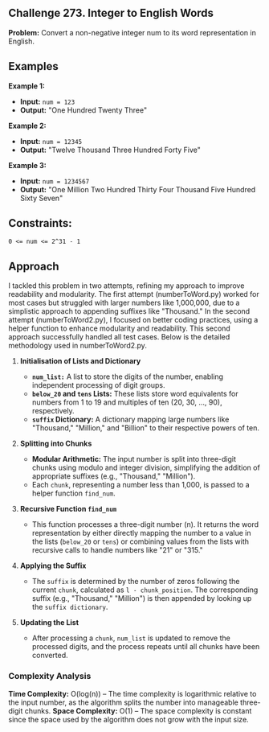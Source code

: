 ## Challenge 273. Integer to English Words

**Problem:** Convert a non-negative integer num to its word representation in English.

## Examples

**Example 1:**

- **Input:** `num = 123`
- **Output:** "One Hundred Twenty Three"

**Example 2:**

- **Input:** `num = 12345`
- **Output:** "Twelve Thousand Three Hundred Forty Five"
  
**Example 3:**

- **Input:** `num = 1234567`
- **Output:** "One Million Two Hundred Thirty Four Thousand Five Hundred Sixty Seven"
 

## Constraints:

`0 <= num <= 2^31 - 1`

## Approach

I tackled this problem in two attempts, refining my approach to improve readability and modularity. The first attempt (numberToWord.py) 
worked for most cases but struggled with larger numbers like 1,000,000, due to a simplistic approach to appending suffixes like "Thousand."
In the second attempt (numberToWord2.py), I focused on better coding practices, using a helper function to enhance modularity and readability. 
This second approach successfully handled all test cases. Below is the detailed methodology used in numberToWord2.py.

1. **Initialisation of Lists and Dictionary**
   - **`num_list:`** A list to store the digits of the number, enabling independent processing of digit groups.
   - **`below_20` and `tens` Lists:** These lists store word equivalents for numbers from 1 to 19 and multiples of ten (20, 30, ..., 90),
     respectively.
   - **`suffix` Dictionary:** A dictionary mapping large numbers like "Thousand," "Million," and "Billion" to their respective powers of ten.

2. **Splitting into Chunks**
   - **Modular Arithmetic:** The input number is split into three-digit chunks using modulo and integer division, simplifying the addition
     of appropriate suffixes (e.g., "Thousand," "Million").
   - Each `chunk`, representing a number less than 1,000, is passed to a helper function `find_num`.
  
3. **Recursive Function `find_num`**
   - This function processes a three-digit number (n). It returns the word representation by either directly mapping the number to a
     value in the lists (`below_20` or `tens`) or combining values from the lists with recursive calls to handle numbers like "21" or "315."

4. **Applying the Suffix**
   - The `suffix` is determined by the number of zeros following the current `chunk`, calculated as `l - chunk_position`. The corresponding
     suffix (e.g., "Thousand," "Million") is then appended by looking up the `suffix dictionary`.

5. **Updating the List**
   - After processing a `chunk`, `num_list` is updated to remove the processed digits, and the process repeats until all chunks have been
     converted.


### Complexity Analysis

**Time Complexity:** O(log(n)) – The time complexity is logarithmic relative to the input number, as the algorithm splits the number into 
manageable three-digit chunks.
**Space Complexity:** O(1) – The space complexity is constant since the space used by the algorithm does not grow with the input size.


   
